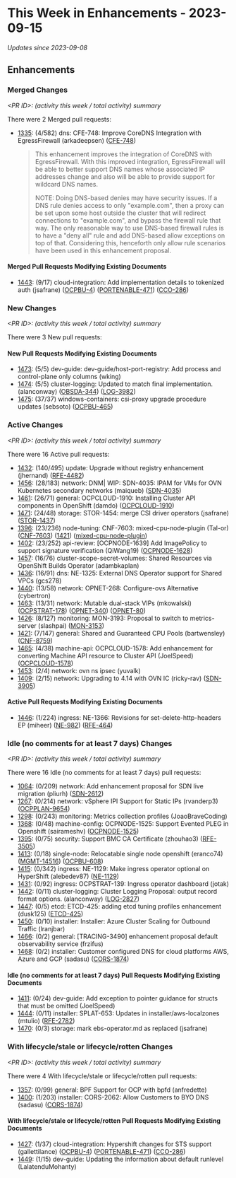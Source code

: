 # This Week in Enhancements - 2023-09-15

*Updates since 2023-09-08*


## Enhancements

### Merged Changes

*&lt;PR ID&gt;: (activity this week / total activity) summary*

There were 2 Merged pull requests:

- [1335](https://github.com/openshift/enhancements/pull/1335): (4/582) dns:  CFE-748: Improve CoreDNS Integration with EgressFirewall (arkadeepsen) ([CFE-748](https://issues.redhat.com/browse/CFE-748))

  > This enhancement improves the integration of CoreDNS with EgressFirewall. With this improved
  > integration, EgressFirewall will be able to better support DNS names whose associated IP addresses change
  > and also will be able to provide support for wildcard DNS names.
  >
  > NOTE: Doing DNS-based denies may have security issues. If a DNS rule denies access to only "example.com", then a proxy
  > can be set upon some host outside the cluster that will redirect connections to "example.com", and bypass the firewall
  > rule that way. The only reasonable way to use DNS-based firewall rules is to have a "deny all" rule and add DNS-based allow
  > exceptions on top of that. Considering this, henceforth only allow rule scenarios have been used in this enhancement
  > proposal.


#### Merged Pull Requests Modifying Existing Documents

- [1443](https://github.com/openshift/enhancements/pull/1443): (9/17) cloud-integration: Add implementation details to tokenized auth (jsafrane) ([OCPBU-4](https://issues.redhat.com/browse/OCPBU-4)) ([PORTENABLE-471](https://issues.redhat.com/browse/PORTENABLE-471)) ([CCO-286](https://issues.redhat.com/browse/CCO-286))

### New Changes

*&lt;PR ID&gt;: (activity this week / total activity) summary*

There were 3 New pull requests:


#### New Pull Requests Modifying Existing Documents

- [1473](https://github.com/openshift/enhancements/pull/1473): (5/5) dev-guide: dev-guide/host-port-registry: Add process and control-plane only columns (wking)
- [1474](https://github.com/openshift/enhancements/pull/1474): (5/5) cluster-logging: Updated to match final implementation. (alanconway) ([OBSDA-344](https://issues.redhat.com/browse/OBSDA-344)) ([LOG-3982](https://issues.redhat.com/browse/LOG-3982))
- [1475](https://github.com/openshift/enhancements/pull/1475): (37/37) windows-containers: csi-proxy upgrade procedure updates (sebsoto) ([OCPBU-465](https://issues.redhat.com/browse/OCPBU-465))

### Active Changes

*&lt;PR ID&gt;: (activity this week / total activity) summary*

There were 16 Active pull requests:

- [1432](https://github.com/openshift/enhancements/pull/1432): (140/495) update: Upgrade without registry enhancement (jhernand) ([RFE-4482](https://issues.redhat.com/browse/RFE-4482))
- [1456](https://github.com/openshift/enhancements/pull/1456): (28/183) network: DNM| WIP: SDN-4035: IPAM for VMs for OVN Kubernetes secondary networks (maiqueb) ([SDN-4035](https://issues.redhat.com/browse/SDN-4035))
- [1461](https://github.com/openshift/enhancements/pull/1461): (26/71) general: OCPCLOUD-1910: Installing Cluster API components in OpenShift (damdo) ([OCPCLOUD-1910](https://issues.redhat.com/browse/OCPCLOUD-1910))
- [1471](https://github.com/openshift/enhancements/pull/1471): (24/48) storage: STOR-1454: merge CSI driver operators (jsafrane) ([STOR-1437](https://issues.redhat.com/browse/STOR-1437))
- [1396](https://github.com/openshift/enhancements/pull/1396): (23/236) node-tuning: CNF-7603: mixed-cpu-node-plugin (Tal-or) ([CNF-7603](https://issues.redhat.com/browse/CNF-7603)) ([1421](https://github.com/openshift/enhancements/pull/1421)) ([mixed-cpu-node-plugin](https://github.com/openshift-kni/mixed-cpu-node-plugin))
- [1402](https://github.com/openshift/enhancements/pull/1402): (23/252) api-review: [OCPNODE-1639] Add ImagePolicy to support signature verification (QiWang19) ([OCPNODE-1628](https://issues.redhat.com/browse/OCPNODE-1628))
- [1457](https://github.com/openshift/enhancements/pull/1457): (16/76) cluster-scope-secret-volumes: Shared Resources via OpenShift Builds Operator (adambkaplan)
- [1436](https://github.com/openshift/enhancements/pull/1436): (16/91) dns: NE-1325: External DNS Operator support for Shared VPCs (gcs278)
- [1440](https://github.com/openshift/enhancements/pull/1440): (13/58) network: OPNET-268: Configure-ovs Alternative (cybertron)
- [1463](https://github.com/openshift/enhancements/pull/1463): (13/31) network: Mutable dual-stack VIPs (mkowalski) ([OCPSTRAT-178](https://issues.redhat.com/browse/OCPSTRAT-178)) ([OPNET-340](https://issues.redhat.com/browse/OPNET-340)) ([OPNET-80](https://issues.redhat.com/browse/OPNET-80))
- [1426](https://github.com/openshift/enhancements/pull/1426): (8/127) monitoring: MON-3193: Proposal to switch to metrics-server (slashpai) ([MON-3153](https://issues.redhat.com/browse/MON-3153))
- [1421](https://github.com/openshift/enhancements/pull/1421): (7/147) general: Shared and Guaranteed CPU Pools (bartwensley) ([CNF-8759](https://issues.redhat.com/browse/CNF-8759))
- [1465](https://github.com/openshift/enhancements/pull/1465): (4/38) machine-api: OCPCLOUD-1578: Add enhancement for converting Machine API resource to Cluster API (JoelSpeed) ([OCPCLOUD-1578](https://issues.redhat.com/browse/OCPCLOUD-1578))
- [1453](https://github.com/openshift/enhancements/pull/1453): (2/4) network: ovn ns ipsec (yuvalk)
- [1409](https://github.com/openshift/enhancements/pull/1409): (2/15) network: Upgrading to 4.14 with OVN IC (ricky-rav) ([SDN-3905](https://issues.redhat.com/browse/SDN-3905))

#### Active Pull Requests Modifying Existing Documents

- [1446](https://github.com/openshift/enhancements/pull/1446): (1/224) ingress: NE-1366: Revisions for set-delete-http-headers EP (miheer) ([NE-982](https://issues.redhat.com/browse/NE-982)) ([RFE-464](https://issues.redhat.com/browse/RFE-464))

### Idle (no comments for at least 7 days) Changes

*&lt;PR ID&gt;: (activity this week / total activity) summary*

There were 16 Idle (no comments for at least 7 days) pull requests:

- [1064](https://github.com/openshift/enhancements/pull/1064): (0/209) network: Add enhancement proposal for SDN live migration (pliurh) ([SDN-2612](https://issues.redhat.com/browse/SDN-2612))
- [1267](https://github.com/openshift/enhancements/pull/1267): (0/214) network: vSphere IPI Support for Static IPs (rvanderp3) ([OCPPLAN-9654](https://issues.redhat.com/browse/OCPPLAN-9654))
- [1298](https://github.com/openshift/enhancements/pull/1298): (0/243) monitoring: Metrics collection profiles (JoaoBraveCoding)
- [1368](https://github.com/openshift/enhancements/pull/1368): (0/48) machine-config: OCPNODE-1525: Support Evented PLEG in Openshift (sairameshv) ([OCPNODE-1525](https://issues.redhat.com/browse/OCPNODE-1525))
- [1395](https://github.com/openshift/enhancements/pull/1395): (0/75) security: Support BMC CA Certificate (zhouhao3) ([RFE-3505](https://issues.redhat.com/browse/RFE-3505))
- [1413](https://github.com/openshift/enhancements/pull/1413): (0/18) single-node: Relocatable single node openshift (eranco74) ([MGMT-14516](https://issues.redhat.com/browse/MGMT-14516)) ([OCPBU-608](https://issues.redhat.com/browse/OCPBU-608))
- [1415](https://github.com/openshift/enhancements/pull/1415): (0/342) ingress: NE-1129: Make ingress operator optional on HyperShift (alebedev87) ([NE-1129](https://issues.redhat.com/browse/NE-1129))
- [1431](https://github.com/openshift/enhancements/pull/1431): (0/92) ingress: OCPSTRAT-139: Ingress operator dashboard (jotak)
- [1442](https://github.com/openshift/enhancements/pull/1442): (0/11) cluster-logging: Cluster Logging Proposal: output record format options. (alanconway) ([LOG-2827](https://issues.redhat.com/browse/LOG-2827))
- [1447](https://github.com/openshift/enhancements/pull/1447): (0/5) etcd: ETCD-425: adding etcd tuning profiles enhancement (dusk125) ([ETCD-425](https://issues.redhat.com/browse/ETCD-425))
- [1450](https://github.com/openshift/enhancements/pull/1450): (0/10) installer: Installer: Azure Cluster Scaling for Outbound Traffic (lranjbar)
- [1466](https://github.com/openshift/enhancements/pull/1466): (0/2) general: [TRACING-3490] enhancement proposal default observability service (frzifus)
- [1468](https://github.com/openshift/enhancements/pull/1468): (0/2) installer: Customer configured DNS for cloud platforms AWS, Azure and GCP (sadasu) ([CORS-1874](https://issues.redhat.com/browse/CORS-1874))

#### Idle (no comments for at least 7 days) Pull Requests Modifying Existing Documents

- [1411](https://github.com/openshift/enhancements/pull/1411): (0/24) dev-guide: Add exception to pointer guidance for structs that must be omitted (JoelSpeed)
- [1444](https://github.com/openshift/enhancements/pull/1444): (0/11) installer: SPLAT-653: Updates in installer/aws-localzones (mtulio) ([RFE-2782](https://issues.redhat.com/browse/RFE-2782))
- [1470](https://github.com/openshift/enhancements/pull/1470): (0/3) storage: mark ebs-operator.md as replaced (jsafrane)

### With lifecycle/stale or lifecycle/rotten Changes

*&lt;PR ID&gt;: (activity this week / total activity) summary*

There were 4 With lifecycle/stale or lifecycle/rotten pull requests:

- [1357](https://github.com/openshift/enhancements/pull/1357): (0/99) general: BPF Support for OCP with bpfd (anfredette)
- [1400](https://github.com/openshift/enhancements/pull/1400): (1/203) installer: CORS-2062: Allow Customers to BYO DNS (sadasu) ([CORS-1874](https://issues.redhat.com/browse/CORS-1874))

#### With lifecycle/stale or lifecycle/rotten Pull Requests Modifying Existing Documents

- [1427](https://github.com/openshift/enhancements/pull/1427): (1/37) cloud-integration: Hypershift changes for STS support (gallettilance) ([OCPBU-4](https://issues.redhat.com/browse/OCPBU-4)) ([PORTENABLE-471](https://issues.redhat.com/browse/PORTENABLE-471)) ([CCO-286](https://issues.redhat.com/browse/CCO-286))
- [1449](https://github.com/openshift/enhancements/pull/1449): (1/15) dev-guide: Updating the information about default runlevel (LalatenduMohanty)
